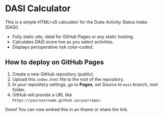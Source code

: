 # DASI Calculator

This is a simple HTML+JS calculator for the Duke Activity Status Index (DASI).

- Fully static site, ideal for GitHub Pages or any static hosting.
- Calculates DASI score live as you select activities.
- Displays perioperative risk color-coded.

## How to deploy on GitHub Pages
1. Create a new GitHub repository (public).
2. Upload this `index.html` file to the root of the repository.
3. In your repository settings, go to **Pages**, set Source to `main` branch, root folder.
4. GitHub will provide a URL like `https://yourusername.github.io/yourrepo/`.

Done! You can now embed this in an iframe or share the link.
